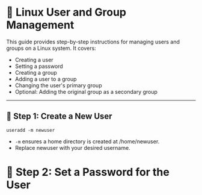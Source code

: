# 👥 Linux User and Group Management

This guide provides step-by-step instructions for managing users and groups on a Linux system. It covers:

- Creating a user
- Setting a password
- Creating a group
- Adding a user to a group
- Changing the user's primary group
- Optional: Adding the original group as a secondary group

---

## 👤 Step 1: Create a New User

```
useradd -m newuser
```
- `-m` ensures a home directory is created at /home/newuser.
- Replace newuser with your desired username.

# 🔐 Step 2: Set a Password for the User

